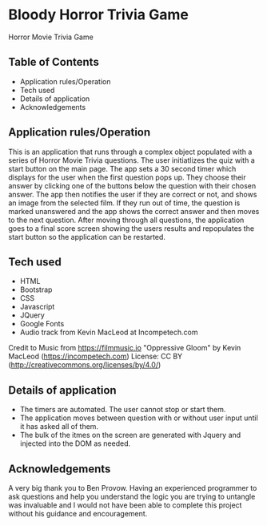 # Bloody Horror Trivia Game
Horror Movie Trivia Game

## Table of Contents
* Application rules/Operation
* Tech used
* Details of application
* Acknowledgements

## Application rules/Operation

This is an application that runs through a complex object populated with a series of Horror Movie Trivia questions. The user initiatlizes the quiz with a start button on the main page. The app sets a 30 second timer which displays for the user when the first question pops up. They choose their answer by clicking one of the buttons below the question with their chosen answer. The app then notifies the user if they are correct or not, and shows an image from the selected film. If they run out of time, the question is marked unanswered and the app shows the correct answer and then moves to the next question. After moving through all questions, the application goes to a final score screen showing the users results and repopulates the start button so the application can be restarted.

## Tech used
* HTML
* Bootstrap
* CSS
* Javascript
* JQuery
* Google Fonts
* Audio track from Kevin MacLeod at Incompetech.com

Credit to Music from https://filmmusic.io
          "Oppressive Gloom" by Kevin MacLeod (https://incompetech.com)
          License: CC BY (http://creativecommons.org/licenses/by/4.0/)


## Details of application
* The timers are automated. The user cannot stop or start them.
* The application moves between question with or without user input until it has asked all of them.
* The bulk of the itmes on the screen are generated with Jquery and injected into the DOM as needed.


## Acknowledgements

A very big thank you to Ben Provow. Having an experienced programmer to ask questions and help you understand the logic you are trying to untangle was invaluable and I would not have been able to complete this project without his guidance and encouragement.